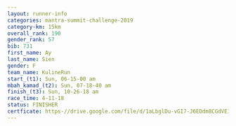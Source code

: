 ```yaml
---
layout: runner-info 
categories: mantra-summit-challenge-2019 
category-km: 15km 
overall_rank: 190
gender_rank: 57
bib: 731
first_name: Ay
last_name: Sien
gender: F
team_name: KulineRun
start_(t1): Sun, 06-15-00 am
mbah_kamad_(t2): Sun, 07-18-40 am
finish_(t3): Sun, 10-26-18 am
race_time: 4-11-18
status: FINISHER
certficate: https-//drive.google.com/file/d/1aLbglDu-vGI7-J6EDdm8CGdVEIRbgPF0/view?usp=sharing
---
```

